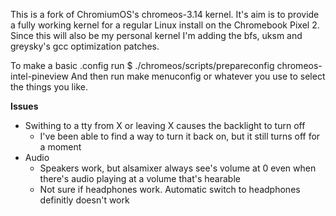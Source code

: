 This is a fork of ChromiumOS's chromeos-3.14 kernel. It's aim is to provide a fully working kernel for a regular Linux install on the Chromebook Pixel 2.
Since this will also be my personal kernel I'm adding the bfs, uksm and greysky's gcc optimization patches.

To make a basic .config run 
    $ ./chromeos/scripts/prepareconfig chromeos-intel-pineview
And then run make menuconfig or whatever you use to select the things you like.

**Issues**
* Swithing to a tty from X or leaving X causes the backlight to turn off
    * I've been able to find a way to turn it back on, but it still turns off for a moment
* Audio
    * Speakers work, but alsamixer always see's volume at 0 even when there's audio playing at a volume that's hearable
    * Not sure if headphones work. Automatic switch to headphones definitly doesn't work

